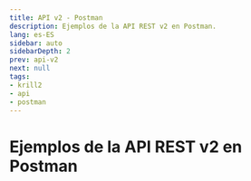 ```yaml
---
title: API v2 - Postman
description: Ejemplos de la API REST v2 en Postman.
lang: es-ES
sidebar: auto
sidebarDepth: 2
prev: api-v2
next: null
tags:
- krill2
- api
- postman
---
```


# Ejemplos de la API REST v2 en Postman
